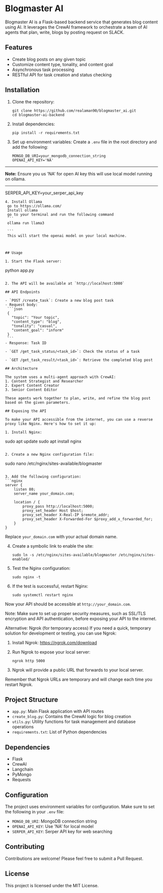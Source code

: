 
# Blogmaster AI 

Blogmaster AI is a Flask-based backend service that generates blog content using AI. It leverages the CrewAI framework to orchestrate a team of AI agents that plan, write, blogs by posting request on SLACK.

## Features

- Create blog posts on any given topic
- Customize content type, tonality, and content goal
- Asynchronous task processing
- RESTful API for task creation and status checking

## Installation

1. Clone the repository:
   ```
   git clone https://github.com/realaman90/blogmaster_ai.git
   cd blogmaster-ai-backend
   ```

2. Install dependencies:
   ```
   pip install -r requirements.txt
   ```

3. Set up environment variables:
   Create a `.env` file in the root directory and add the following:
   ```
   MONGO_DB_URI=your_mongodb_connection_string
   OPENAI_API_KEY='NA'
---

**Note:** Ensure you us 'NA' for open AI key this will use local model running on ollama.

---
   SERPER_API_KEY=your_serper_api_key
   ```
4. Install Ollama
    go to https://ollama.com/
    Install ollama 
    go to your terminal and run the following command
    ```
    ollama run llama3
    
    ```
    This will start the openai model on your local machine.



## Usage

1. Start the Flask server:
   ```
   python app.py
   ```

2. The API will be available at `http://localhost:5000`

## API Endpoints

- `POST /create_task`: Create a new blog post task
  - Request body:
    ```json
    {
      "topic": "Your topic",
      "content_type": "blog",
      "tonality": "casual",
      "content_goal": "inform"
    }
    ```
  - Response: Task ID

- `GET /get_task_status/<task_id>`: Check the status of a task

- `GET /get_task_result/<task_id>`: Retrieve the completed blog post

## Architecture

The system uses a multi-agent approach with CrewAI:
1. Content Strategist and Researcher
2. Expert Content Creator
3. Senior Content Editor

These agents work together to plan, write, and refine the blog post based on the given parameters.

## Exposing the API

To make your API accessible from the internet, you can use a reverse proxy like Nginx. Here's how to set it up:

1. Install Nginx:
   ```
   sudo apt update
   sudo apt install nginx
   ```

2. Create a new Nginx configuration file:
   ```
   sudo nano /etc/nginx/sites-available/blogmaster
   ```

3. Add the following configuration:
   ```nginx
   server {
       listen 80;
       server_name your_domain.com;

       location / {
           proxy_pass http://localhost:5000;
           proxy_set_header Host $host;
           proxy_set_header X-Real-IP $remote_addr;
           proxy_set_header X-Forwarded-For $proxy_add_x_forwarded_for;
       }
   }
   ```
   Replace `your_domain.com` with your actual domain name.

4. Create a symbolic link to enable the site:
   ```
   sudo ln -s /etc/nginx/sites-available/blogmaster /etc/nginx/sites-enabled/
   ```

5. Test the Nginx configuration:
   ```
   sudo nginx -t
   ```

6. If the test is successful, restart Nginx:
   ```
   sudo systemctl restart nginx
   ```

Now your API should be accessible at `http://your_domain.com`.

Note: Make sure to set up proper security measures, such as SSL/TLS encryption and API authentication, before exposing your API to the internet.

Alternative: Ngrok (for temporary access)
If you need a quick, temporary solution for development or testing, you can use Ngrok:

1. Install Ngrok: https://ngrok.com/download

2. Run Ngrok to expose your local server:
   ```
   ngrok http 5000
   ```

3. Ngrok will provide a public URL that forwards to your local server.

Remember that Ngrok URLs are temporary and will change each time you restart Ngrok.

## Project Structure

- `app.py`: Main Flask application with API routes
- `create_blog.py`: Contains the CrewAI logic for blog creation
- `utils.py`: Utility functions for task management and database operations
- `requirements.txt`: List of Python dependencies

## Dependencies

- Flask
- CrewAI
- Langchain
- PyMongo
- Requests

## Configuration

The project uses environment variables for configuration. Make sure to set the following in your `.env` file:

- `MONGO_DB_URI`: MongoDB connection string
- `OPENAI_API_KEY`: Use 'NA' for local model
- `SERPER_API_KEY`: Serper API key for web searching

## Contributing

Contributions are welcome! Please feel free to submit a Pull Request.

## License

This project is licensed under the MIT License.
```